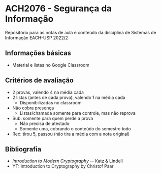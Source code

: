 # ACH2076 - Segurança da Informação

Repositório para as notas de aula e conteúdo da disciplina 
de Sistemas de Informação EACH-USP 2022/2

## Informações básicas

* Material e listas no Google Classroom

## Critérios de avaliação

* 2 provas, valendo 4 na média cada
* 2 listas (antes de cada prova), valendo 1 na média cada
    * Disponibilizadas no classroom
* Não cobra presença 
    * Listas/chamada somente para controle, mas não reprova 
* Sub: somente para quem perde a prova
    * Não precisa de atestado
    * Somente uma, cobrando o conteúdo do semestre todo
* Rec: tirou 5, passou (não tira a média com a nota original)

## Bibliografia

* _Introduction to Modern Cryptography_ -- Katz & Lindell
* YT: Introduction to Cryptography by Christof Paar

